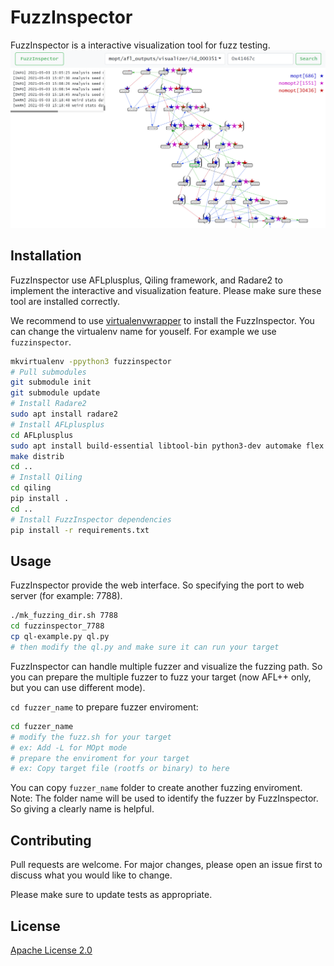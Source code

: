 # FuzzInspector

FuzzInspector is a interactive visualization tool for fuzz testing.
![image](./img/intro.png)

## Installation

FuzzInspector use AFLplusplus, Qiling framework, and Radare2 to implement the interactive and visualization feature. Please make sure these tool are installed correctly.

We recommend to use [virtualenvwrapper](https://virtualenvwrapper.readthedocs.io/en/stable/install.html) to install the FuzzInspector. You can change the virtualenv name for youself. For example we use `fuzzinspector`.

```bash
mkvirtualenv -ppython3 fuzzinspector
# Pull submodules
git submodule init
git submodule update
# Install Radare2
sudo apt install radare2
# Install AFLplusplus
cd AFLplusplus
sudo apt install build-essential libtool-bin python3-dev automake flex bison libglib2.0-dev libpixman-1-dev clang python3-setuptools llvm
make distrib
cd ..
# Install Qiling
cd qiling
pip install .
cd ..
# Install FuzzInspector dependencies
pip install -r requirements.txt
```

## Usage

FuzzInspector provide the web interface. So specifying the port to web server (for example: 7788).

```bash
./mk_fuzzing_dir.sh 7788
cd fuzzinspector_7788
cp ql-example.py ql.py
# then modify the ql.py and make sure it can run your target
```

FuzzInspector can handle multiple fuzzer and visualize the fuzzing path. So you can prepare the multiple fuzzer to fuzz your target (now AFL++ only, but you can use different mode).

`cd fuzzer_name` to prepare fuzzer enviroment:

```bash
cd fuzzer_name
# modify the fuzz.sh for your target
# ex: Add -L for MOpt mode
# prepare the enviroment for your target
# ex: Copy target file (rootfs or binary) to here
```

You can copy `fuzzer_name` folder to create another fuzzing enviroment.
Note: The folder name will be used to identify the fuzzer by FuzzInspector. So giving a clearly name is helpful.

## Contributing
Pull requests are welcome. For major changes, please open an issue first to discuss what you would like to change.

Please make sure to update tests as appropriate.

## License
[Apache License 2.0](https://choosealicense.com/licenses/apache-2.0/)
